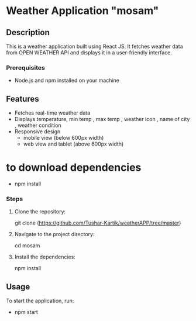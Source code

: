 # Weather Application "mosam"

## Description
This is a weather application built using React JS. It fetches weather data from OPEN WEATHER API and displays it in a user-friendly interface.

### Prerequisites
- Node.js and npm installed on your machine

## Features
- Fetches real-time weather data
- Displays temperature, min temp , max temp , weather icon , name of city , weather condition
- Responsive design
    - mobile view (below 600px width)
    - web view and tablet  (above 600px width)

# to download dependencies
- npm install

### Steps
1. Clone the repository:
   
    git clone (https://github.com/Tushar-Kartik/weatherAPP/tree/master)
    
2. Navigate to the project directory:
   
    cd mosam
    
3. Install the dependencies:
    
    npm install
    
## Usage
To start the application, run: 
- npm start
